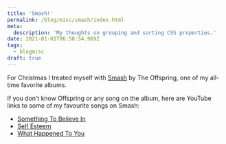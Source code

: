 ```yaml
---
title: 'Smash!'
permalink: /blog/misc/smash/index.html
meta:
  description: 'My thoughts on grouping and sorting CSS properties.'
date: 2021-01-01T06:58:54.969Z
tags:
  - blogmisc
draft: true
---
```


For Christmas I treated myself with [Smash](<https://en.wikipedia.org/wiki/Smash_(The_Offspring_album)>) by The Offspring, one of my all-time favorite albums.

If you don’t know Offspring or any song on the album, here are YouTube links to some of my favourite songs on Smash:

- [Something To Believe In](https://www.youtube.com/watch?v=sK_gDmweR9Q)
- [Self Esteem](https://www.youtube.com/watch?v=Abrn8aVQ76Q)
- [What Happened To You](https://www.youtube.com/watch?v=ak8sOWiRO3Y)
